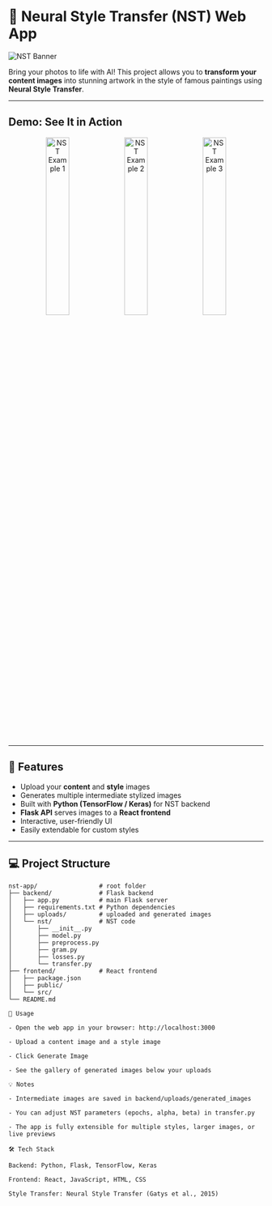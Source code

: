 # 🎨 Neural Style Transfer (NST) Web App

![NST Banner](https://user-images.githubusercontent.com/your-image-placeholder/nst-banner.png)

Bring your photos to life with AI! This project allows you to **transform your content images** into stunning artwork in the style of famous paintings using **Neural Style Transfer**.  

---

## **Demo: See It in Action**

<div align="center">
  <img src="https://user-images.githubusercontent.com/your-username/nst-demo-1.jpg" width="30%" alt="NST Example 1" />
  <img src="https://user-images.githubusercontent.com/your-username/nst-demo-2.jpg" width="30%" alt="NST Example 2" />
  <img src="https://user-images.githubusercontent.com/your-username/nst-demo-3.jpg" width="30%" alt="NST Example 3" />
</div>

<br/>

---

## **🚀 Features**

- Upload your **content** and **style** images
- Generates multiple intermediate stylized images
- Built with **Python (TensorFlow / Keras)** for NST backend
- **Flask API** serves images to a **React frontend**
- Interactive, user-friendly UI
- Easily extendable for custom styles

---

## **💻 Project Structure**

```text
nst-app/                 # root folder
├── backend/             # Flask backend
│   ├── app.py           # main Flask server
│   ├── requirements.txt # Python dependencies
│   ├── uploads/         # uploaded and generated images
│   └── nst/             # NST code
│       ├── __init__.py
│       ├── model.py
│       ├── preprocess.py
│       ├── gram.py
│       ├── losses.py
│       └── transfer.py
├── frontend/            # React frontend
│   ├── package.json
│   ├── public/
│   └── src/
└── README.md

🎯 Usage

- Open the web app in your browser: http://localhost:3000

- Upload a content image and a style image

- Click Generate Image

- See the gallery of generated images below your uploads

💡 Notes

- Intermediate images are saved in backend/uploads/generated_images

- You can adjust NST parameters (epochs, alpha, beta) in transfer.py

- The app is fully extensible for multiple styles, larger images, or live previews

🛠 Tech Stack

Backend: Python, Flask, TensorFlow, Keras

Frontend: React, JavaScript, HTML, CSS

Style Transfer: Neural Style Transfer (Gatys et al., 2015)